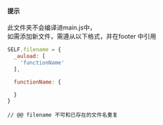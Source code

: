 #### 提示

此文件夹不会编译进main.js中，<br/>
如需添加新文件，需遵从以下格式，并在footer 中引用<br/>

``` javascript 
SELF.filename = {
  _auload: [
    'functionName'
  ],

  functionName: {

  }
}
```
```// @@ filename 不可和已存在的文件名重复```<br/>